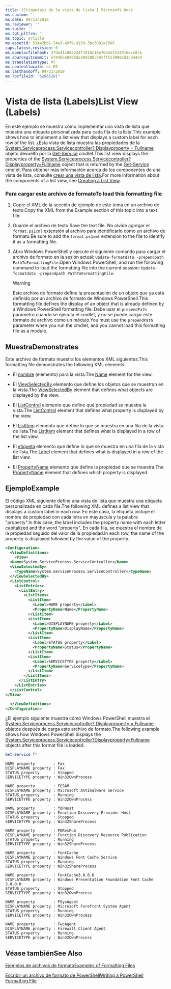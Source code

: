 ```yaml
---
title: (Etiquetas) de la vista de lista | Microsoft Docs
ms.custom: ''
ms.date: 09/13/2016
ms.reviewer: ''
ms.suite: ''
ms.tgt_pltfrm: ''
ms.topic: article
ms.assetid: 53442bb1-74a3-49f9-9150-3bc3081a7565
caps.latest.revision: 6
ms.openlocfilehash: 27de41c88e224f7610c10a764e51524016ecc8cb
ms.sourcegitcommit: e7445ba8203da304286c591ff513900ad1c244a4
ms.translationtype: MT
ms.contentlocale: es-ES
ms.lasthandoff: 04/23/2019
ms.locfileid: "62065281"
---
```

# <a name="list-view-labels"></a><span data-ttu-id="eb430-102">Vista de lista (Labels)</span><span class="sxs-lookup"><span data-stu-id="eb430-102">List View (Labels)</span></span>

<span data-ttu-id="eb430-103">En este ejemplo se muestra cómo implementar una vista de lista que muestra una etiqueta personalizada para cada fila de la lista.</span><span class="sxs-lookup"><span data-stu-id="eb430-103">This example shows how to implement a list view that displays a custom label for each row of the list.</span></span> <span data-ttu-id="eb430-104">¿Esta vista de lista muestra las propiedades de la [System.Serviceprocess.Servicecontroller? Displayproperty = Fullname](/dotnet/api/System.ServiceProcess.ServiceController) objeto devuelto por la [Get-Service](/powershell/module/Microsoft.PowerShell.Management/Get-Service) cmdlet.</span><span class="sxs-lookup"><span data-stu-id="eb430-104">This list view displays the properties of the [System.Serviceprocess.Servicecontroller?Displayproperty=Fullname](/dotnet/api/System.ServiceProcess.ServiceController) object that is returned by the [Get-Service](/powershell/module/Microsoft.PowerShell.Management/Get-Service) cmdlet.</span></span> <span data-ttu-id="eb430-105">Para obtener más información acerca de los componentes de una vista de lista, consulte [crear una vista de lista](./creating-a-list-view.md).</span><span class="sxs-lookup"><span data-stu-id="eb430-105">For more information about the components of a list view, see [Creating a List View](./creating-a-list-view.md).</span></span>

### <a name="to-load-this-formatting-file"></a><span data-ttu-id="eb430-106">Para cargar este archivo de formato</span><span class="sxs-lookup"><span data-stu-id="eb430-106">To load this formatting file</span></span>

1. <span data-ttu-id="eb430-107">Copie el XML de la sección de ejemplo de este tema en un archivo de texto.</span><span class="sxs-lookup"><span data-stu-id="eb430-107">Copy the XML from the Example section of this topic into a text file.</span></span>

2. <span data-ttu-id="eb430-108">Guarde el archivo de texto.</span><span class="sxs-lookup"><span data-stu-id="eb430-108">Save the text file.</span></span> <span data-ttu-id="eb430-109">No olvide agregar el `format.ps1xml` extensión al archivo para identificarlo como un archivo de formato.</span><span class="sxs-lookup"><span data-stu-id="eb430-109">Be sure to add the `format.ps1xml` extension to the file to identify it as a formatting file.</span></span>

3. <span data-ttu-id="eb430-110">Abra Windows PowerShell y ejecute el siguiente comando para cargar el archivo de formato en la sesión actual: `Update-formatdata -prependpath PathToFormattingFile`.</span><span class="sxs-lookup"><span data-stu-id="eb430-110">Open Windows PowerShell, and run the following command to load the formatting file into the current session: `Update-formatdata -prependpath PathToFormattingFile`.</span></span>

   > [!WARNING]
   > <span data-ttu-id="eb430-111">Este archivo de formato define la presentación de un objeto que ya está definido por un archivo de formato de Windows PowerShell.</span><span class="sxs-lookup"><span data-stu-id="eb430-111">This formatting file defines the display of an object that is already defined by a Windows PowerShell formatting file.</span></span> <span data-ttu-id="eb430-112">Debe usar el `prependPath` parámetro cuando se ejecuta el cmdlet, y no se puede cargar este formato de archivo como un módulo.</span><span class="sxs-lookup"><span data-stu-id="eb430-112">You must use the `prependPath` parameter when you run the cmdlet, and you cannot load this formatting file as a module.</span></span>

## <a name="demonstrates"></a><span data-ttu-id="eb430-113">Muestra</span><span class="sxs-lookup"><span data-stu-id="eb430-113">Demonstrates</span></span>

<span data-ttu-id="eb430-114">Este archivo de formato muestra los elementos XML siguientes:</span><span class="sxs-lookup"><span data-stu-id="eb430-114">This formatting file demonstrates the following XML elements:</span></span>

- <span data-ttu-id="eb430-115">El [nombre](./name-element-for-view-format.md) (elemento) para la vista.</span><span class="sxs-lookup"><span data-stu-id="eb430-115">The [Name](./name-element-for-view-format.md) element for the view.</span></span>

- <span data-ttu-id="eb430-116">El [ViewSelectedBy](./viewselectedby-element-format.md) elemento que define los objetos que se muestran en la vista.</span><span class="sxs-lookup"><span data-stu-id="eb430-116">The [ViewSelectedBy](./viewselectedby-element-format.md) element that defines what objects are displayed by the view.</span></span>

- <span data-ttu-id="eb430-117">El [ListControl](./listcontrol-element-format.md) elemento que define qué propiedad se muestra la vista.</span><span class="sxs-lookup"><span data-stu-id="eb430-117">The [ListControl](./listcontrol-element-format.md) element that defines what property is displayed by the view.</span></span>

- <span data-ttu-id="eb430-118">El [ListItem](./listitem-element-for-listitems-for-listcontrol-format.md) elemento que define lo que se muestra en una fila de la vista de lista.</span><span class="sxs-lookup"><span data-stu-id="eb430-118">The [ListItem](./listitem-element-for-listitems-for-listcontrol-format.md) element that defines what is displayed in a row of the list view.</span></span>

- <span data-ttu-id="eb430-119">El [etiqueta](./label-element-for-listitem-for-listcontrol-format.md) elemento que define lo que se muestra en una fila de la vista de lista.</span><span class="sxs-lookup"><span data-stu-id="eb430-119">The [Label](./label-element-for-listitem-for-listcontrol-format.md) element that defines what is displayed in a row of the list view.</span></span>

- <span data-ttu-id="eb430-120">El [PropertyName](./propertyname-element-for-listitem-for-listcontrol-format.md) elemento que define la propiedad que se muestra.</span><span class="sxs-lookup"><span data-stu-id="eb430-120">The [PropertyName](./propertyname-element-for-listitem-for-listcontrol-format.md) element that defines which property is displayed.</span></span>

## <a name="example"></a><span data-ttu-id="eb430-121">Ejemplo</span><span class="sxs-lookup"><span data-stu-id="eb430-121">Example</span></span>

<span data-ttu-id="eb430-122">El código XML siguiente define una vista de lista que muestra una etiqueta personalizada en cada fila.</span><span class="sxs-lookup"><span data-stu-id="eb430-122">The following XML defines a list view that displays a custom label in each row.</span></span> <span data-ttu-id="eb430-123">En este caso, la etiqueta incluye el nombre de propiedad con cada letra en mayúscula y la palabra "property".</span><span class="sxs-lookup"><span data-stu-id="eb430-123">In this case, the label includes the property name with each letter capitalized and the word "property".</span></span> <span data-ttu-id="eb430-124">En cada fila, se muestra el nombre de la propiedad seguido del valor de la propiedad.</span><span class="sxs-lookup"><span data-stu-id="eb430-124">In each row, the name of the property is displayed followed by the value of the property.</span></span>

```xml
<Configuration>
  <ViewDefinitions>
    <View>
  <Name>System.ServiceProcess.ServiceController</Name>
  <ViewSelectedBy>
    <TypeName>System.ServiceProcess.ServiceController</TypeName>
  </ViewSelectedBy>
  <ListControl>
    <ListEntries>
      <ListEntry>
        <ListItems>
          <ListItem>
            <Label>NAME property</Label>
            <PropertyName>Name</PropertyName>
          </ListItem>
          <ListItem>
            <Label>DISPLAYNAME property</Label>
            <PropertyName>DisplayName</PropertyName>
          </ListItem>
          <ListItem>
            <Label>STATUS property</Label>
            <PropertyName>Status</PropertyName>
          </ListItem>
          <ListItem>
            <Label>SERVICETYPE property</Label>
            <PropertyName>ServiceType</PropertyName>
          </ListItem>
        </ListItems>
      </ListEntry>
    </ListEntries>
  </ListControl>
</View>

  </ViewDefinitions>
</Configuration>
```

<span data-ttu-id="eb430-125">¿El ejemplo siguiente muestra cómo Windows PowerShell muestra el [System.Serviceprocess.Servicecontroller? Displayproperty = Fullname](/dotnet/api/System.ServiceProcess.ServiceController) objetos después de carga este archivo de formato.</span><span class="sxs-lookup"><span data-stu-id="eb430-125">The following example shows how Windows PowerShell displays the [System.Serviceprocess.Servicecontroller?Displayproperty=Fullname](/dotnet/api/System.ServiceProcess.ServiceController) objects after this format file is loaded.</span></span>

```powershell
Get-Service f*
```

```output
NAME property        : Fax
DISPLAYNAME property : Fax
STATUS property      : Stopped
SERVICETYPE property : Win32OwnProcess

NAME property        : FCSAM
DISPLAYNAME property : Microsoft Antimalware Service
STATUS property      : Running
SERVICETYPE property : Win32OwnProcess

NAME property        : fdPHost
DISPLAYNAME property : Function Discovery Provider Host
STATUS property      : Stopped
SERVICETYPE property : Win32ShareProcess

NAME property        : FDResPub
DISPLAYNAME property : Function Discovery Resource Publication
STATUS property      : Running
SERVICETYPE property : Win32ShareProcess

NAME property        : FontCache
DISPLAYNAME property : Windows Font Cache Service
STATUS property      : Running
SERVICETYPE property : Win32ShareProcess

NAME property        : FontCache3.0.0.0
DISPLAYNAME property : Windows Presentation Foundation Font Cache 3.0.0.0
STATUS property      : Stopped
SERVICETYPE property : Win32OwnProcess

NAME property        : FSysAgent
DISPLAYNAME property : Microsoft Forefront System Agent
STATUS property      : Running
SERVICETYPE property : Win32OwnProcess

NAME property        : FwcAgent
DISPLAYNAME property : Firewall Client Agent
STATUS property      : Running
SERVICETYPE property : Win32OwnProcess
```

## <a name="see-also"></a><span data-ttu-id="eb430-126">Véase también</span><span class="sxs-lookup"><span data-stu-id="eb430-126">See Also</span></span>

[<span data-ttu-id="eb430-127">Ejemplos de archivos de formato</span><span class="sxs-lookup"><span data-stu-id="eb430-127">Examples of Formatting Files</span></span>](./examples-of-formatting-files.md)

[<span data-ttu-id="eb430-128">Escribir un archivo de formato de PowerShell</span><span class="sxs-lookup"><span data-stu-id="eb430-128">Writing a PowerShell Formatting File</span></span>](./writing-a-powershell-formatting-file.md)
